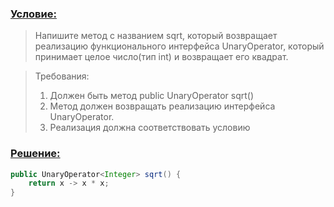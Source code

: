 ### [Условие:]()
>Напишите метод с названием sqrt, который возвращает реализацию функционального 
интерфейса UnaryOperator, который принимает целое число(тип int) и возвращает его квадрат.

>Требования:
>1. Должен быть метод public UnaryOperator sqrt()
>2. Метод должен возвращать реализацию интерфейса UnaryOperator.
>3. Реализация должна соответствовать условию

### [Решение:]()
```java
public UnaryOperator<Integer> sqrt() {
    return x -> x * x;
}
```
